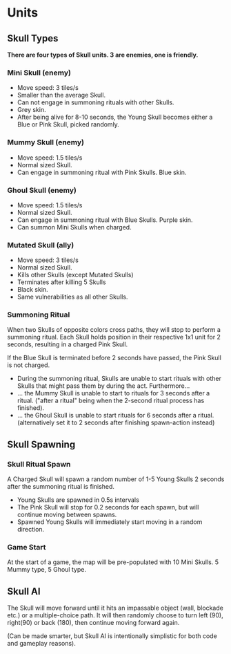 # Units

## Skull Types

**There are four types of Skull units. 3 are enemies, one is friendly.**

### Mini Skull (enemy)
- Move speed: 3 tiles/s
- Smaller than the average Skull.
- Can not engage in summoning rituals with other Skulls.
- Grey skin.
- After being alive for 8-10 seconds, the Young Skull becomes either a Blue or Pink Skull, picked randomly.

### Mummy Skull (enemy)
- Move speed: 1.5 tiles/s
- Normal sized Skull.
- Can engage in summoning ritual with Pink Skulls.
Blue skin.

### Ghoul Skull (enemy)
- Move speed: 1.5 tiles/s
- Normal sized Skull.
- Can engage in summoning ritual with Blue Skulls.
Purple skin.
- Can summon Mini Skulls when charged.

### Mutated Skull (ally)
- Move speed: 3 tiles/s
- Normal sized Skull.
- Kills other Skulls (except Mutated Skulls)
- Terminates after killing 5 Skulls
- Black skin.
- Same vulnerabilities as all other Skulls.

### Summoning Ritual

When two Skulls of opposite colors cross paths, they will stop to perform a summoning ritual. Each Skull holds position in their respective 1x1 unit for 2 seconds, resulting in a charged Pink Skull.

If the Blue Skull is terminated before 2 seconds have passed, the Pink Skull is not charged.

- During the summoning ritual, Skulls are unable to start rituals with other Skulls that might pass them by during the act. Furthermore...
- … the Mummy Skull is unable to start to rituals for 3 seconds after a ritual. ("after a ritual" being when the 2-second ritual process has finished).
- … the Ghoul Skull is unable to start rituals for 6 seconds after a ritual. (alternatively set it to 2 seconds after finishing spawn-action instead)

## Skull Spawning

### Skull Ritual Spawn
A Charged Skull will spawn a random number of 1-5 Young Skulls 2 seconds after the summoning ritual is finished.
- Young Skulls are spawned in 0.5s intervals
- The Pink Skull will stop for 0.2 seconds for each spawn, but will continue moving between spawns.
- Spawned Young Skulls will immediately start moving in a random direction.

### Game Start
At the start of a game, the map will be pre-populated with 10 Mini Skulls.
5 Mummy type, 5 Ghoul type.

## Skull AI
The Skull will move forward until it hits an impassable object (wall, blockade etc.) or a multiple-choice path. It will then randomly choose to turn left (90), right(90) or back (180), then continue moving forward again.

(Can be made smarter, but Skull AI is intentionally simplistic for both code and gameplay reasons).